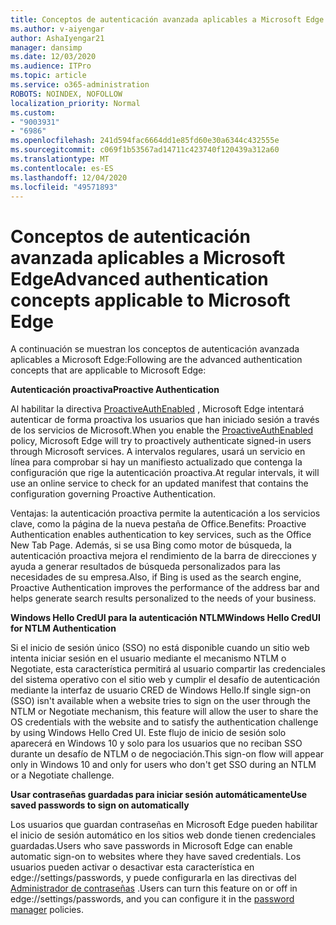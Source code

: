 ```yaml
---
title: Conceptos de autenticación avanzada aplicables a Microsoft Edge
ms.author: v-aiyengar
author: AshaIyengar21
manager: dansimp
ms.date: 12/03/2020
ms.audience: ITPro
ms.topic: article
ms.service: o365-administration
ROBOTS: NOINDEX, NOFOLLOW
localization_priority: Normal
ms.custom:
- "9003931"
- "6986"
ms.openlocfilehash: 241d594fac6664dd1e85fd60e30a6344c432555e
ms.sourcegitcommit: c069f1b53567ad14711c423740f120439a312a60
ms.translationtype: MT
ms.contentlocale: es-ES
ms.lasthandoff: 12/04/2020
ms.locfileid: "49571893"
---
```

# <a name="advanced-authentication-concepts-applicable-to-microsoft-edge"></a><span data-ttu-id="b198e-102">Conceptos de autenticación avanzada aplicables a Microsoft Edge</span><span class="sxs-lookup"><span data-stu-id="b198e-102">Advanced authentication concepts applicable to Microsoft Edge</span></span>

<span data-ttu-id="b198e-103">A continuación se muestran los conceptos de autenticación avanzada aplicables a Microsoft Edge:</span><span class="sxs-lookup"><span data-stu-id="b198e-103">Following are the advanced authentication concepts that are applicable to Microsoft Edge:</span></span>

<span data-ttu-id="b198e-104">**Autenticación proactiva**</span><span class="sxs-lookup"><span data-stu-id="b198e-104">**Proactive Authentication**</span></span>

<span data-ttu-id="b198e-105">Al habilitar la directiva [ProactiveAuthEnabled](https://go.microsoft.com/fwlink/?linkid=2134621) , Microsoft Edge intentará autenticar de forma proactiva los usuarios que han iniciado sesión a través de los servicios de Microsoft.</span><span class="sxs-lookup"><span data-stu-id="b198e-105">When you enable the [ProactiveAuthEnabled](https://go.microsoft.com/fwlink/?linkid=2134621) policy, Microsoft Edge will try to proactively authenticate signed-in users through Microsoft services.</span></span> <span data-ttu-id="b198e-106">A intervalos regulares, usará un servicio en línea para comprobar si hay un manifiesto actualizado que contenga la configuración que rige la autenticación proactiva.</span><span class="sxs-lookup"><span data-stu-id="b198e-106">At regular intervals, it will use an online service to check for an updated manifest that contains the configuration governing Proactive Authentication.</span></span>

<span data-ttu-id="b198e-107">Ventajas: la autenticación proactiva permite la autenticación a los servicios clave, como la página de la nueva pestaña de Office.</span><span class="sxs-lookup"><span data-stu-id="b198e-107">Benefits: Proactive Authentication enables authentication to key services, such as the Office New Tab Page.</span></span> <span data-ttu-id="b198e-108">Además, si se usa Bing como motor de búsqueda, la autenticación proactiva mejora el rendimiento de la barra de direcciones y ayuda a generar resultados de búsqueda personalizados para las necesidades de su empresa.</span><span class="sxs-lookup"><span data-stu-id="b198e-108">Also, if Bing is used as the search engine, Proactive Authentication improves the performance of the address bar and helps generate search results personalized to the needs of your business.</span></span>

<span data-ttu-id="b198e-109">**Windows Hello CredUI para la autenticación NTLM**</span><span class="sxs-lookup"><span data-stu-id="b198e-109">**Windows Hello CredUI for NTLM Authentication**</span></span>

<span data-ttu-id="b198e-110">Si el inicio de sesión único (SSO) no está disponible cuando un sitio web intenta iniciar sesión en el usuario mediante el mecanismo NTLM o Negotiate, esta característica permitirá al usuario compartir las credenciales del sistema operativo con el sitio web y cumplir el desafío de autenticación mediante la interfaz de usuario CRED de Windows Hello.</span><span class="sxs-lookup"><span data-stu-id="b198e-110">If single sign-on (SSO) isn't available when a website tries to sign on the user through the NTLM or Negotiate mechanism, this feature will allow the user to share the OS credentials with the website and to satisfy the authentication challenge by using Windows Hello Cred UI.</span></span> <span data-ttu-id="b198e-111">Este flujo de inicio de sesión solo aparecerá en Windows 10 y solo para los usuarios que no reciban SSO durante un desafío de NTLM o de negociación.</span><span class="sxs-lookup"><span data-stu-id="b198e-111">This sign-on flow will appear only in Windows 10 and only for users who don't get SSO during an NTLM or a Negotiate challenge.</span></span>

<span data-ttu-id="b198e-112">**Usar contraseñas guardadas para iniciar sesión automáticamente**</span><span class="sxs-lookup"><span data-stu-id="b198e-112">**Use saved passwords to sign on automatically**</span></span>

<span data-ttu-id="b198e-113">Los usuarios que guardan contraseñas en Microsoft Edge pueden habilitar el inicio de sesión automático en los sitios web donde tienen credenciales guardadas.</span><span class="sxs-lookup"><span data-stu-id="b198e-113">Users who save passwords in Microsoft Edge can enable automatic sign-on to websites where they have saved credentials.</span></span> <span data-ttu-id="b198e-114">Los usuarios pueden activar o desactivar esta característica en edge://settings/passwords, y puede configurarla en las directivas del [Administrador de contraseñas](https://go.microsoft.com/fwlink/?linkid=2134622) .</span><span class="sxs-lookup"><span data-stu-id="b198e-114">Users can turn this feature on or off in edge://settings/passwords, and you can configure it in the [password manager](https://go.microsoft.com/fwlink/?linkid=2134622) policies.</span></span>
